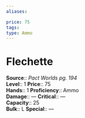 ```yaml
---
aliases: 

price: 75
tags: 
type: Ammo
---
```


# Flechette

**Source**:: _Pact Worlds pg. 194_  
**Level**:: 1
**Price**:: 75  
**Hands**:: 1
**Proficiency**:: Ammo  
**Damage**:: —
**Critical**:: —  
**Capacity**:: 25  
**Bulk**:: L
**Special**:: —
